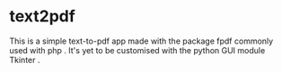 # text2pdf

This is a simple text-to-pdf app made with the package fpdf commonly used with php . It's yet to be customised with the python GUI module Tkinter .
